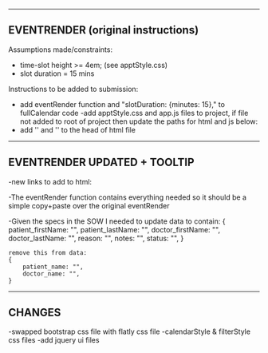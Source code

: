 ---------------------------------
EVENTRENDER (original instructions)
---------------------------------

Assumptions made/constraints:
- time-slot height >= 4em; (see apptStyle.css)
- slot duration = 15 mins


Instructions to be added to submission:
- add eventRender function and "slotDuration: {minutes: 15}," to fullCalendar code
-add apptStyle.css and app.js files to project, if file not added to root of project then update the paths for html and js below:
- add '<link rel="stylesheet" href="apptStyle.css">' and '<script src="app.js"></script>' to the head of html file




---------------------------------
EVENTRENDER UPDATED + TOOLTIP
---------------------------------


-new links to add to html: <link rel="stylesheet" href="tooltipStyle.css">

-The eventRender function contains everything needed so it should be a simple copy+paste over the original eventRender

-Given the specs in the SOW I needed to update data to contain:
	{
		patient_firstName: "",
		patient_lastName: "",
		doctor_firstName: "",
		doctor_lastName: "",
		reason: "",
		notes: "",
		status: "",
	}

	remove this from data:
	{
		patient_name: "",
		doctor_name: "",
	}



---------------------------------
CHANGES
---------------------------------
-swapped bootstrap css file with flatly css file
-calendarStyle & filterStyle css files
-add jquery ui files










